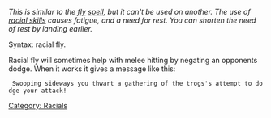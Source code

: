 *This is similar to the [fly](Fly "wikilink")
[spell](:Category:_Spells "wikilink"), but it can't be used on another.
The use of [racial skills](:Category:_Racials "wikilink") causes
fatigue, and a need for rest. You can shorten the need of rest by
landing earlier.*

Syntax: racial fly.

Racial fly will sometimes help with melee hitting by negating an
opponents dodge. When it works it gives a message like this:

` Swooping sideways you thwart a gathering of the trogs's attempt to dodge your attack!`

[Category: Racials](Category:_Racials "wikilink")
